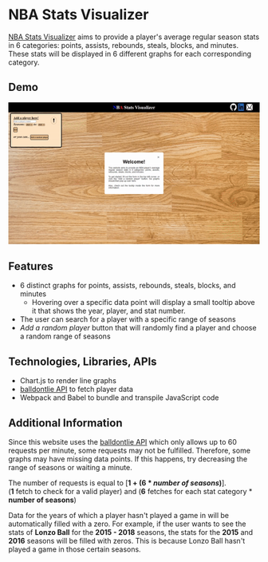 # NBA Stats Visualizer

[NBA Stats Visualizer](https://deli123.github.io/NBA-Stats-Visualizer/) aims to provide a player's average regular season
stats in 6 categories: points, assists, rebounds, steals, blocks, and minutes.  
These stats will be displayed in 6 different graphs for each corresponding category.

## Demo

![alt text](demo.gif)

## Features
- 6 distinct graphs for points, assists, rebounds, steals, blocks, and minutes
  - Hovering over a specific data point will display a small tooltip above it that shows the year, player, and stat number.
- The user can search for a player with a specific range of seasons
- *Add a random player* button that will randomly find a player and choose a random range of seasons

## Technologies, Libraries, APIs
- Chart.js to render line graphs
- [balldontlie API](https://www.balldontlie.io) to fetch player data
- Webpack and Babel to bundle and transpile JavaScript code

## Additional Information
Since this website uses the [balldontlie API](https://www.balldontlie.io) which only allows up to 60 requests per minute, some requests may not be fulfilled. Therefore, some graphs may have missing data points. If this happens, try decreasing the range of seasons or waiting a minute.  
  
The number of requests is equal to [**1 + (6 * *number of seasons*)**].  
(**1** fetch to check for a valid player) and (**6** fetches for each stat category * **number of seasons**)

Data for the years of which a player hasn't played a game in will be automatically filled with a zero.
For example, if the user wants to see the stats of **Lonzo Ball** for the **2015 - 2018** seasons, the stats for the **2015** and **2016** seasons will be filled with zeros. This is because Lonzo Ball hasn't played a game in those certain seasons.
